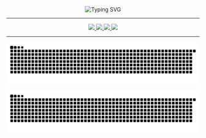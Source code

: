 <p align="center">
  <img src="https://readme-typing-svg.demolab.com?font=Fira+Code&size=28&pause=1000&color=FFD700&center=true&vCenter=true&width=500&lines=Hey%2C+I'm+Altan+Berk+Eren;Welcome+to+my+GitHub+profile!" alt="Typing SVG" />
</p>

---

<p align="center">
  <a href="https://www.linkedin.com/in/altanberkeren" target="_blank">
    <img src="https://img.shields.io/badge/-LinkedIn-FFD700?style=for-the-badge&logo=linkedin&logoColor=black&labelColor=FFD700" />
  </a>
  <a href="https://www.instagram.com/altanberkeren/" target="_blank">
    <img src="https://img.shields.io/badge/-Instagram-FFD700?style=for-the-badge&logo=instagram&logoColor=black&labelColor=FFD700" />
  </a>
  <a href="https://www.facebook.com/altanberk.eren.7" target="_blank">
    <img src="https://img.shields.io/badge/-Facebook-FFD700?style=for-the-badge&logo=facebook&logoColor=black&labelColor=FFD700" />
  </a>
  <a href="https://www.youtube.com/@altanberkeren3871" target="_blank">
    <img src="https://img.shields.io/badge/-YouTube-FFD700?style=for-the-badge&logo=youtube&logoColor=black&labelColor=FFD700" />
  </a>
</p>

---

<p align="center">
  <img src="https://raw.githubusercontent.com/altanberkeren/altanberkeren/output/github-contribution-grid-snake.svg" alt="Snake animation light" />
</p>

<p align="center">
  <img src="https://raw.githubusercontent.com/altanberkeren/altanberkeren/output/github-contribution-grid-snake-dark.svg?palette=github-dark" alt="Snake animation dark" />
</p>

